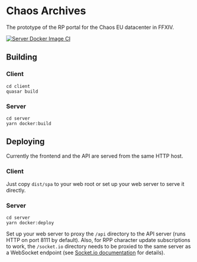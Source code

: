 # Chaos Archives

The prototype of the RP portal for the Chaos EU datacenter in FFXIV.

[![Server Docker Image CI](https://github.com/great-gubal-library/chaos-archives/actions/workflows/docker-image.yml/badge.svg)](https://github.com/great-gubal-library/chaos-archives/actions/workflows/docker-image.yml)

## Building

### Client

```
cd client
quasar build
```

### Server

```
cd server
yarn docker:build
```

## Deploying

Currently the frontend and the API are served from the same HTTP host.

### Client

Just copy `dist/spa` to your web root or set up your web server to serve it directly.

### Server

```
cd server
yarn docker:deploy
```

Set up your web server to proxy the `/api` directory to the API server (runs HTTP on port 8111 by default). Also, for RPP character update subscriptions to work, the `/socket.io` directory needs to be proxied to the same server as a WebSocket endpoint (see [Socket.io documentation](https://socket.io/docs/v4/reverse-proxy/) for details).
